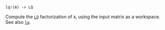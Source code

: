 ```
lq!(A) -> LQ
```

Compute the [`LQ`](@ref) factorization of `A`, using the input matrix as a workspace. See also [`lq`](@ref).
